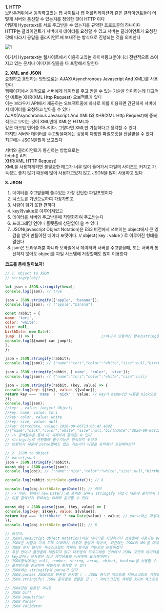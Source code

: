 **1. HTTP**  
브라우저위에서 동작하고있는 웹 사이트나 웹 어플리케이션과 같은 클라이언트들이 어떻게 서버와 통신할 수 있는지를 정의한 것이 HTTP 이다  
어떻게 Hypertext를 서로 주고받을 수 있는지를 규약한 프로토콜의 하나이다  
HTTP는 클라이언트가 서버에게 데이터를 요청할 수 있고 서버는 클라이언트가 요청한 것에 따라서 응답을 클라이언트에 보내주는 방식으로 진행되는 것을 의미한다  
  
![1](https://media.vlpt.us/images/psw0962/post/57167267-7cc8-48b4-abc4-c0bfecfb12f9/image.png)  
  
여기서 Hypertext는 웹사이트에서 이용하고있는 하이퍼링크뿐아니라 전반적으로 쓰여지고 있는 문서나 이미지파일들을 다 포함해서 말한다  
  
**2. XML and JSON**  
요청하고 응답하는 방법으로는 AJAX(Asynchronous Javascript And XML)를 사용한다  
웹페이지에서 동적으로 서버에게 데이터를 주고 받을 수 있는 기술을 의미하는데 대표적인 예로는 XHR(XML Http Request) 오브젝트가 있다  
이는 브라우저 API에서 제공하는 오브젝트중에 하나로 이를 이용하면 간단하게 서버에서 데이터를 요청하고 받아올 수 있다  
AJAX(Asynchronous Javascript And XML)와 XHR(XML Http Request)에 중복적으로 보이는 것이 XML인데 XML은 HTML과  
같은 마크업 언어중 하나이다. 그렇다면 XML만 가능하다고 생각할 수 있다  
하지만 서버와 데이터를 주고받을때에는 굉장히 다양한 파일포맷을 전달받을 수 있다. 최근에는 JSON을많이 쓰고있다  
  
서버와 클라이언트가 통신하는 방법으로는  
fetch() API  
XHR(XML HTTP Request)  
XML을 사용하게되면 불필요한 태그가 너무 많이 들어가서 파일의 사이즈도 커지고 가독성도 좋지 않기 때문에 많이 사용하고있지 않고 JSON을 많이 사용하고 있다  
  
**3. JSON**  
1) 데이터를 주고받을때 쓸수있는 가장 간단한 파일포맷이다  
2) 텍스트를 기반으로하여 가장가볍고  
3) 사람이 읽기 또한 편하다  
4) key와value로 이루어져있고  
5) 데이터를 서버와 주고받을때 직렬화하여 주고받는다  
6) 프래그래밍 언어나 플랫폼에 상관없이 쓸 수 있다  
7) JSON(javascript Object Notation)은 ES3 버전에서 쓰여지는 object에서 큰 영감을 받아 만들어진 데이터 포맷이다. // object{ key : value } 로 이루어진 형태를 말한다  
8) json은 브라우저뿐 아니라 모바일에서 데이터와 서버를 주고받을때, 또는 서버와 통신하지 않아도 object를 파일 시스템에 저장할때도 많이 이용한다  
  
**코드를 통해 알아보자!**  
```javascript
// 1. Object to JSON
// stringfy(obj)

let json = JSON.stringify(true);
console.log(json); // true

json = JSON.stringify(['apple', 'banana']);
console.log(json); // ["apple","banana"]

const rabbit = {
name: 'tori',
color: 'white',
size: null,
birthDate: new Date(),
jump: () => {                               //여기서 만들어진 함수는string형태로 전달되기 때문에 기능하지 못한다
console.log(${name} can jump!);
},
};

json = JSON.stringify(rabbit);
console.log(json); // {"name":"tori","color":"white","size":null,"birthDate":"2020-09-06T12:56:33.949Z"}

json = JSON.stringify(rabbit, ['name', 'color', 'size']);
console.log(json); // {"name":"tori","color":"white","size":null}

json = JSON.stringify(rabbit, (key, value) => {
console.log(key: ${key}, value: ${value});
return key === 'name' ? 'nick' : value; // key가 name이면 이름을 nick으로 바꾸고 key가 name 이 아니면 value를 출력
});
console.log(json);
//key: , value: [object Object]
//key: name, value: tori
//key: color, value: white
//key: size, value: null
//key: birthDate, value: 2020-09-06T13:03:47.489Z
//{"name":"nick","color":"white","size":null,"birthDate":"2020-09-06T13:03:47.489Z"}
// -> 콜백함수를 통해 더 세세하게 통제할 수 있다
// stringify로 변환할때 함수기능은 인식하지 못하고
// 변환되기 때문에 parse할때도 없는 기능이다 이점을 유의해서 코딩해야한다

// 2. JSON to Object
// parse(json)
json = JSON.stringify(rabbit);
const obj = JSON.parse(json);
console.log(obj); // {"name":"nick","color":"white","size":null,"birthDate":"2020-09-06T13:17:55.506Z"}

console.log(rabbit.birthDate.getDate()); // 6

console.log(obj.birthDate.getDate()); // 에러
// -> 이유: 위에서 new Date();로 출력한 날짜가 stringify 되었기 때문에 출력하지 못함
// 이를 출력하기 위해서는 아래와 같이할 수 있다

const obj = JSON.parse(json, (key, value) => {
console.log(key: ${key}, value: ${value});
return key === 'birthDate' ? new Date(value) : value; // parse하는 과정에서 날짜를 받아오게 조건을 줘야가져올 수 있다
});
console.log(obj.birthDate.getDate()); // 6

// 총정리:
// JSON(JavaScript Object Notation)이란 데이터를 저장하거나 전송할때 사용되는 DATA 교환형식
// JSON은 사람과 기계 모두 이해하기 쉬우며 용량이 작아서, 최근에는 JSON이 XML을 대체해서 데이터 전송 등에 많이 사용한다
// JSON 문서 형식은 자바스크립트 객체의 형식을 기반으로 만들어졌다
// 특정 언어나 플랫폼에 제한되지 않고 대부분의 프로그래밍 언어에서 JSON 포맷의 데이터를 사용할 수 있는 라이브러리를 제공한다
// key값이나 문자열은 항상 쌍따옴표를 이용하여 표기해야한다
// JSON형식에서는 null, number, string, array, object, boolean을 사용할 수 있다
// 콜백함수를 전달하여 세밀하게 통제할 수 있다
// JSON에는 stringify와 parse가 있다
// JSON.parse( JSON으로 변환할 문자열 ) : JSON 형식의 텍스트를 자바스크립트 객체로 변환한다
// JSON.stringify( JSON 문자열로 변환할 값 ) : 자바스크립트 객체를 JSON 텍스트로 변환한다

// JSON관련 유용한 사이트
// JSON Diff
// JSON Beautifier
// JSON Parser
// JSON Validator
```